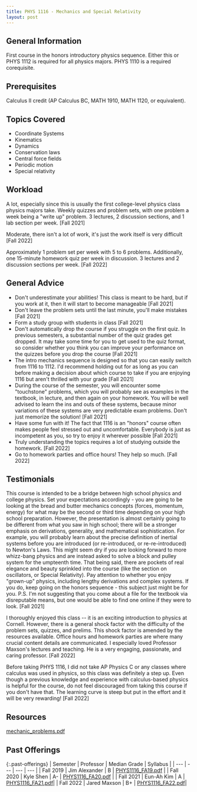 ```yaml
---
title: PHYS 1116 - Mechanics and Special Relativity
layout: post
---
```


<link rel="stylesheet" href="/main.css">

## General Information

First course in the honors introductory physics sequence. Either this or PHYS 1112 is required for all physics majors. 
PHYS 1110 is a required corequisite.

## Prerequisites

Calculus II credit (AP Calculus BC, MATH 1910, MATH 1120, or equivalent).

## Topics Covered

  - Coordinate Systems
  - Kinematics
  - Dynamics
  - Conservation laws
  - Central force fields
  - Periodic motion
  - Special relativity

## Workload

A lot, especially since this is usually the first college-level physics class physics majors take. Weekly quizzes and problem sets, with one problem a week
being a "write up" problem. 3 lectures, 2 discussion sections, and 1 lab section per week. [Fall 2021]

Moderate, there isn't a lot of work, it's just the work itself is very difficult [Fall 2022]

Approximately 1 problem set per week with 5 to 6 problems. Additionally, one 15-minute homework quiz per week in discussion. 3 lectures and 2 discussion sections per week. [Fall 2022]

## General Advice

  - Don't underestimate your abilities! This class is meant to be hard, but if you work at it, then it will start to become manageable [Fall 2021]
  - Don't leave the problem sets until the last minute, you'll make mistakes [Fall 2021]
  - Form a study group with students in class [Fall 2021]
  - Don't automatically drop the course if you struggle on the first quiz. In previous semesters, a substantial number of the quiz grades get dropped. It may take some time for you to get used to the quiz format, so consider whether you think you can improve your performance on the quizzes before you drop the course [Fall 2021]
  - The intro mechanics sequence is designed so that you can easily switch from 1116 to 1112. I'd recommend holding out for as long as you can before making a decision about which course to take if you are enjoying 1116 but aren't thrilled with your grade [Fall 2021]
  - During the course of the semester, you will encounter some "touchstone" problems, which you will probably see as examples in the textbook, in lecture, and then again on your homework. You will be well advised to learn the ins and outs of these systems, because minor variations of these systems are very predictable exam problems. Don't just memorize the solution! [Fall 2021]
  - Have some fun with it! The fact that 1116 is an "honors" course often makes people feel stressed out and uncomfortable. Everybody is just as incompetent as you, so try to enjoy it wherever possible [Fall 2021]
  - Truly understanding the topics requires a lot of studying outside the homework. [Fall 2022]
  - Go to homework parties and office hours! They help so much. [Fall 2022]
  
## Testimonials
This course is intended to be a bridge between high school physics and college physics. Set your expectations accordingly - you are going to be looking at the bread and butter mechanics concepts (forces, momentum, energy) for what may be the second or third time depending on your high school preparation. However, the presentation is almost certainly going to be different from what you saw in high school; there will be a stronger emphasis on derivations, generality, and mathematical sophistication. For example, you will probably learn about the precise definition of inertial systems before you are introduced (or re-introduced, or re-re-introduced) to Newton's Laws. This might seem dry if you are looking forward to more whizz-bang physics and are instead asked to solve a block and pulley system for the umpteenth time. That being said, there are pockets of real elegance and beauty sprinkled into the course (like the section on oscillators, or Special Relativity). Pay attention to whether you enjoy "grown-up" physics, including lengthy derivations and complex systems. If you do, keep going on the honors sequence - this subject just might be for you. P.S. I'm not suggesting that you come about a file for the textbook via disreputable means, but one would be able to find one online if they were to look. [Fall 2021]

I thoroughly enjoyed this class -- it is an exciting introduction to physics at Cornell. However, there is a general shock factor with the difficulty of the problem sets, quizzes, and prelims. This shock factor is amended by the resources available. Office hours and homework parties are where many crucial content details are communicated. I especially loved Professor Maxson's lectures and teaching. He is a very engaging, passionate, and caring professor. [Fall 2022]

Before taking PHYS 1116, I did not take AP Physics C or any classes where calculus was used in physics, so this class was definitely a step up. Even though a previous knowledge and experience with calculus-based physics is helpful for the course, do not feel discouraged from taking this course if you don't have that. The learning curve is steep but put in the effort and it will be very rewarding! [Fall 2022]


## Resources
<a href="resources/phys1116worksheet.pdf">mechanic_problems.pdf</a>

## Past Offerings

{:.past-offerings}
| Semester | Professor | Median Grade | Syllabus |
| --- | --- | --- | --- |
| Fall 2019 | Jim Alexander | B | <a href="/syllabi/PHYS1116_FA19.pdf">PHYS1116_FA19.pdf</a> |
| Fall 2020 | Kyle Shen | A- | <a href="/syllabi/PHYS1116_FA20.pdf">PHYS1116_FA20.pdf</a> |
| Fall 2021 | Eun-Ah Kim | A | <a href="/syllabi/PHYS1116_FA21.pdf">PHYS1116_FA21.pdf</a>|
| Fall 2022 | Jared Maxson | B+ | <a href="/syllabi/PHYS1116_FA22.pdf">PHYS1116_FA22.pdf</a>|

